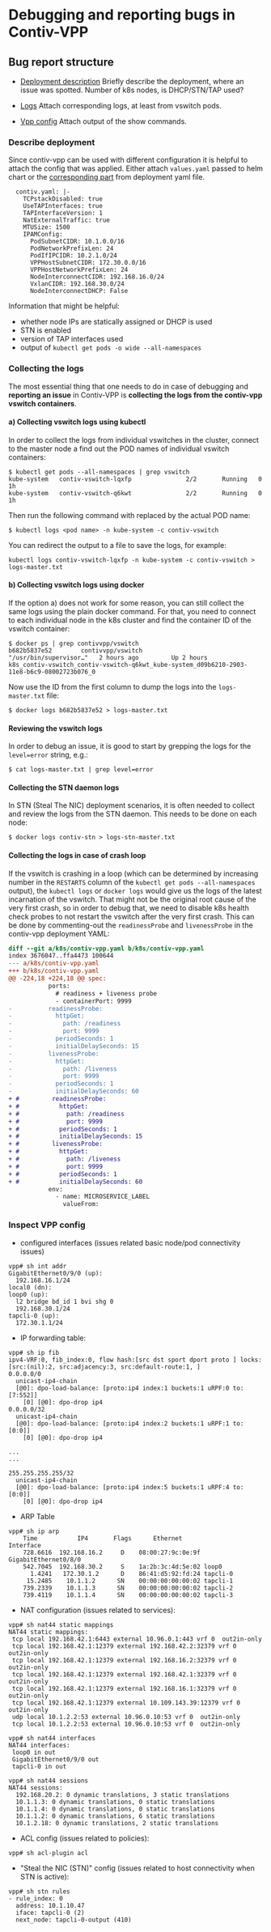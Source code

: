 # Debugging and reporting bugs in Contiv-VPP

## Bug report structure

- [Deployment description](#desribe-deployment)
Briefly describe the deployment, where an issue was spotted.
Number of k8s nodes, is DHCP/STN/TAP used?

- [Logs](#collecting-the-logs)
Attach corresponding logs, at least from vswitch pods.

- [Vpp config](#inspect-vpp-config)
Attach output of the show commands.

### Describe deployment
Since contiv-vpp can be used with different configuration it is helpful 
to attach the config that was applied. Either attach `values.yaml` passed to helm chart
or the [corresponding part](https://github.com/contiv/vpp/blob/42b3bfbe8735508667b1e7f1928109a65dfd5261/k8s/contiv-vpp.yaml#L24-L38) from deployment yaml file.

```
  contiv.yaml: |-
    TCPstackDisabled: true
    UseTAPInterfaces: true
    TAPInterfaceVersion: 1
    NatExternalTraffic: true
    MTUSize: 1500
    IPAMConfig:
      PodSubnetCIDR: 10.1.0.0/16
      PodNetworkPrefixLen: 24
      PodIfIPCIDR: 10.2.1.0/24
      VPPHostSubnetCIDR: 172.30.0.0/16
      VPPHostNetworkPrefixLen: 24
      NodeInterconnectCIDR: 192.168.16.0/24
      VxlanCIDR: 192.168.30.0/24
      NodeInterconnectDHCP: False
```

Information that might be helpful:
 - whether node IPs are statically assigned or DHCP is used
 - STN is enabled
 - version of TAP interfaces used
 - output of `kubectl get pods -o wide --all-namespaces`
 

### Collecting the logs

The most essential thing that one needs to do in case of debugging and **reporting an issue**
in Contiv-VPP is **collecting the logs from the contiv-vpp vswitch containers**.

#### a) Collecting vswitch logs using kubectl
In order to collect the logs from individual vswitches in the cluster, connect to the master node
a find out the POD names of individual vswitch containers:

```
$ kubectl get pods --all-namespaces | grep vswitch
kube-system   contiv-vswitch-lqxfp               2/2       Running   0          1h
kube-system   contiv-vswitch-q6kwt               2/2       Running   0          1h
```

Then run the following command with <pod name> replaced by the actual POD name:
```
$ kubectl logs <pod name> -n kube-system -c contiv-vswitch
```

You can redirect the output to a file to save the logs, for example:

```
kubectl logs contiv-vswitch-lqxfp -n kube-system -c contiv-vswitch > logs-master.txt
```

#### b) Collecting vswitch logs using docker
If the option a) does not work for some reason, you can still collect the same logs using the plain docker
command. For that, you need to connect to each individual node in the k8s cluster and find the container
ID of the vswitch container:

```
$ docker ps | grep contivvpp/vswitch
b682b5837e52        contivvpp/vswitch                                        "/usr/bin/supervisor…"   2 hours ago         Up 2 hours                              k8s_contiv-vswitch_contiv-vswitch-q6kwt_kube-system_d09b6210-2903-11e8-b6c9-08002723b076_0
```

Now use the ID from the first column to dump the logs into the `logs-master.txt` file:
```
$ docker logs b682b5837e52 > logs-master.txt
```

#### Reviewing the vswitch logs

In order to debug an issue, it is good to start by grepping the logs for the `level=error` string, e.g.:
```
$ cat logs-master.txt | grep level=error
```

#### Collecting the STN daemon logs
In STN (Steal The NIC) deployment scenarios, it is often needed to collect and review the logs
from the STN daemon. This needs to be done on each node:
```
$ docker logs contiv-stn > logs-stn-master.txt
```

#### Collecting the logs in case of crash loop
If the vswitch is crashing in a loop (which can be determined by increasing number in the `RESTARTS`
column of the `kubectl get pods --all-namespaces` output), the `kubectl logs` or `docker logs` would
give us the logs of the latest incarnation of the vswitch. That might not be the original root cause
of the very first crash, so in order to debug that, we need to disable k8s health check probes to not
restart the vswitch after the very first crash. This can be done by commenting-out the `readinessProbe`
and `livenessProbe` in the contiv-vpp deployment YAML:

```diff
diff --git a/k8s/contiv-vpp.yaml b/k8s/contiv-vpp.yaml
index 3676047..ffa4473 100644
--- a/k8s/contiv-vpp.yaml
+++ b/k8s/contiv-vpp.yaml
@@ -224,18 +224,18 @@ spec:
           ports:
             # readiness + liveness probe
             - containerPort: 9999
-          readinessProbe:
-            httpGet:
-              path: /readiness
-              port: 9999
-            periodSeconds: 1
-            initialDelaySeconds: 15
-          livenessProbe:
-            httpGet:
-              path: /liveness
-              port: 9999
-            periodSeconds: 1
-            initialDelaySeconds: 60
+ #         readinessProbe:
+ #           httpGet:
+ #             path: /readiness
+ #             port: 9999
+ #           periodSeconds: 1
+ #           initialDelaySeconds: 15
+ #         livenessProbe:
+ #           httpGet:
+ #             path: /liveness
+ #             port: 9999
+ #           periodSeconds: 1
+ #           initialDelaySeconds: 60
           env:
             - name: MICROSERVICE_LABEL
               valueFrom:
```

### Inspect VPP config
- configured interfaces (issues related basic node/pod connectivity issues)
```
vpp# sh int addr
GigabitEthernet0/9/0 (up):
  192.168.16.1/24
local0 (dn):
loop0 (up):
  l2 bridge bd_id 1 bvi shg 0
  192.168.30.1/24
tapcli-0 (up):
  172.30.1.1/24
```

- IP forwarding table:
```
vpp# sh ip fib
ipv4-VRF:0, fib_index:0, flow hash:[src dst sport dport proto ] locks:[src:(nil):2, src:adjacency:3, src:default-route:1, ]
0.0.0.0/0
  unicast-ip4-chain
  [@0]: dpo-load-balance: [proto:ip4 index:1 buckets:1 uRPF:0 to:[7:552]]
    [0] [@0]: dpo-drop ip4
0.0.0.0/32
  unicast-ip4-chain
  [@0]: dpo-load-balance: [proto:ip4 index:2 buckets:1 uRPF:1 to:[0:0]]
    [0] [@0]: dpo-drop ip4

... 
...

255.255.255.255/32
  unicast-ip4-chain
  [@0]: dpo-load-balance: [proto:ip4 index:5 buckets:1 uRPF:4 to:[0:0]]
    [0] [@0]: dpo-drop ip4
```
- ARP Table
```
vpp# sh ip arp
    Time           IP4       Flags      Ethernet              Interface       
    728.6616  192.168.16.2     D    08:00:27:9c:0e:9f GigabitEthernet0/8/0
    542.7045  192.168.30.2     S    1a:2b:3c:4d:5e:02 loop0
      1.4241   172.30.1.2      D    86:41:d5:92:fd:24 tapcli-0
     15.2485    10.1.1.2      SN    00:00:00:00:00:02 tapcli-1
    739.2339    10.1.1.3      SN    00:00:00:00:00:02 tapcli-2
    739.4119    10.1.1.4      SN    00:00:00:00:00:02 tapcli-3
```
- NAT configuration (issues related to services):
```
vpp# sh nat44 static mappings 
NAT44 static mappings:
 tcp local 192.168.42.1:6443 external 10.96.0.1:443 vrf 0  out2in-only
 tcp local 192.168.42.1:12379 external 192.168.42.2:32379 vrf 0  out2in-only
 tcp local 192.168.42.1:12379 external 192.168.16.2:32379 vrf 0  out2in-only
 tcp local 192.168.42.1:12379 external 192.168.42.1:32379 vrf 0  out2in-only
 tcp local 192.168.42.1:12379 external 192.168.16.1:32379 vrf 0  out2in-only
 tcp local 192.168.42.1:12379 external 10.109.143.39:12379 vrf 0  out2in-only
 udp local 10.1.2.2:53 external 10.96.0.10:53 vrf 0  out2in-only
 tcp local 10.1.2.2:53 external 10.96.0.10:53 vrf 0  out2in-only
```
```
vpp# sh nat44 interfaces
NAT44 interfaces:
 loop0 in out
 GigabitEthernet0/9/0 out
 tapcli-0 in out
```
```
vpp# sh nat44 sessions
NAT44 sessions:
  192.168.20.2: 0 dynamic translations, 3 static translations
  10.1.1.3: 0 dynamic translations, 0 static translations
  10.1.1.4: 0 dynamic translations, 0 static translations
  10.1.1.2: 0 dynamic translations, 6 static translations
  10.1.2.18: 0 dynamic translations, 2 static translations
```
- ACL config (issues related to policies):
```
vpp# sh acl-plugin acl
```
- "Steal the NIC (STN)" config (issues related to host connectivity when STN is active):
```
vpp# sh stn rules 
- rule_index: 0
  address: 10.1.10.47
  iface: tapcli-0 (2)
  next_node: tapcli-0-output (410)
```
